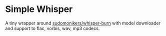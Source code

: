 # Simple Whisper 
A tiny wrapper around [sudomonikers/whisper-burn](https://github.com/sudomonikers/whisper-burn) with model downloader and support to flac, vorbis, wav, mp3 codecs.
